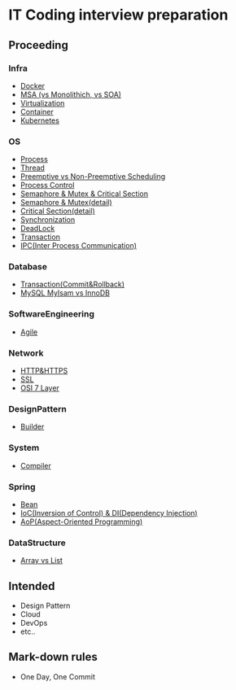 # IT Coding interview preparation

## Proceeding
### Infra
- [Docker](/Infra/Docker.md)
- [MSA (vs Monolithich, vs SOA)](/Infra/msa.md)
- [Virtualization](Infra/Virtualization.md)
- [Container](/Infra/Container.md)
- [Kubernetes](/Infra/Kubernetes.md)

### OS
- [Process](/OS/Process.md)
- [Thread](/OS/Thread.md)
- [Preemptive vs Non-Preemptive Scheduling](/OS/Scheduling.md)
- [Process Control](/OS/ProcessControl.md)
- [Semaphore & Mutex & Critical Section](/OS/Semaphore&Mutex.md)
- [Semaphore & Mutex(detail)](/OS/Semaphore&Mutex-detail.md)
- [Critical Section(detail)](/OS/CriticalSection-detail.md)
- [Synchronization](/OS/Synchronization.md)
- [DeadLock](/OS/DeadLock.md)
- [Transaction](/OS/Transaction.md)
- [IPC(Inter Process Communication)](/OS/IPC.md)

### Database
- [Transaction(Commit&Rollback)](/Database/Commit&Rollback.md)
- [MySQL MyIsam vs InnoDB](/Database/MysqlEngine.md)


### SoftwareEngineering
- [Agile](/SoftwareEngineering/Agile.md)

### Network
- [HTTP&HTTPS](/Network/HTTP&HTTPS.md)
- [SSL](/Network/SSL.md)
- [OSI 7 Layer](/Network/OSI_7_Layer.md)

### DesignPattern
- [Builder](/DesignPattern/Builder.md)

### System
- [Compiler](/System/Compiler.md)

### Spring 
- [Bean](/Spring/Bean.md)
- [IoC(Inversion of Control) & DI(Dependency Injection)](/Spring/IoC&DI.md)
- [AoP(Aspect-Oriented Programming)](/Spring/AspectOrientedProgramming.md)

### DataStructure
- [Array vs List](/DataStructure/ArrayVSList.md)

## Intended
* Design Pattern
* Cloud
* DevOps
* etc..

## Mark-down rules

* One Day, One Commit
